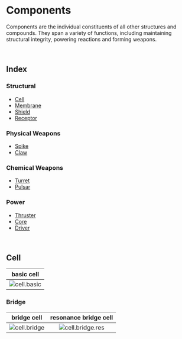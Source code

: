 # Components

Components are the individual constituents of all other structures and compounds. They span a variety of functions, including maintaining structural integrity, powering reactions and forming weapons.

<br>

## Index

### Structural
- [Cell](#cell)
- [Membrane](#membrane)
- [Shield](#shield)
- [Receptor](#receptor)

### Physical Weapons
- [Spike](#spike)
- [Claw](#claw)

### Chemical Weapons
- [Turret](#turret)
- [Pulsar](#pulsar)

### Power
- [Thruster](#thruster)
- [Core](#core)
- [Driver](#driver)

<br>

## Cell

| basic cell |
| :--------: |
| ![cell.basic]() |

### Bridge

| bridge cell | resonance bridge cell |
| :---------: | :-------------------: |
| ![cell.bridge]() | ![cell.bridge.res]() |

